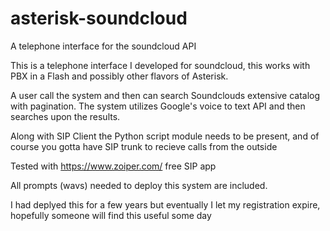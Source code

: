# asterisk-soundcloud
A telephone interface for the soundcloud API

This is a telephone interface I developed for soundcloud, this works with PBX in a Flash and possibly other flavors of Asterisk.

A user call the system and then can search Soundclouds extensive catalog with pagination. The system utilizes Google's voice to text API
and then searches upon the results. 

Along with SIP Client the Python script module needs to be present, and of course you gotta have SIP trunk to recieve calls from the outside

Tested with https://www.zoiper.com/ free SIP app

All prompts (wavs) needed to deploy this system are included.

I had deplyed this for a few years but eventually I let my registration expire, hopefully someone will find this useful some day

